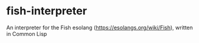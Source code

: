 # fish-interpreter
An interpreter for the Fish esolang (https://esolangs.org/wiki/Fish), written in Common Lisp

